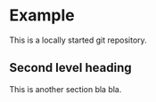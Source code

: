 # Example

This is a locally started git repository.

## Second level heading

This is another section bla bla.